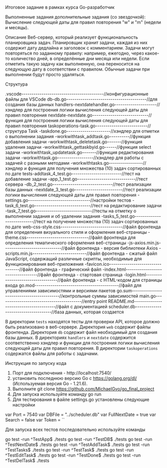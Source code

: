 Итоговое задание в рамках курса Go-разработчик

Выполненные задания дополнительные задания (со звездочкой):
Вычисление следующей даты для правил повторения "w" и "m" (недели и месяцы).

Описание
Веб-сервер, который реализует функциональность планировщика задач. Планировщик хранит задачи, каждая из них содержит дату дедлайна и заголовок с комментарием. Задачи могут повторяться по заданному правилу: например, ежегодно, через какое-то количество дней, в определённые дни месяца или недели. Если отметить такую задачу как выполненную, она переносится на следующую дату в соответствии с правилом. Обычные задачи при выполнении будут просто удаляться.

Структура

.vscode-----------------------------------------//конфигурационные файлы для VSCode
db-db.go----------------------------------------//для создания базы данных
handlers-nextdatehandler.go---------------------//хэндлер для построения логики вычисления следующей даты для правил повторения
nextdate-nextdate.go----------------------------//функция для построения логики вычисления следующей даты для правил повторения
taskoperations-task.go--------------------------//структура Task
              -taskdone.go----------------------//хэндлер для отметки о выполнении задания
              -workwithtask_addtask.go----------//функция добавления задачи
              -workwithtask_deletetask.go-------//функция удаления задачи
              -workwithtask_gettaskbyid.go------//функция select задачи
              -workwithtask_updatetask.go-------//функция редактирования задачи
              -workwithtask.go------------------//хэндлер для работы с задачей с разными методами
              -workwithtasks.go-----------------//хэндлер и функция для получения множества (10) задач сортированных по дате
tests-addtask_4_test.go-------------------------//тест на добавление задачи
     -app_1_test.go-----------------------------//тест сервера
     -db_2_test.go------------------------------//тест реализации базы данных
     -nextdate_3_test.go------------------------//тест реализации логики вычисления следующей даты для правил повторения
     -settings.go-------------------------------//настройки тестов
     -task_6_test.go----------------------------//тест на редактирование задачи
     -task_7_test.go----------------------------//тесты на отметку о выполнении задания и об удалении задания
     -tasks_5_test.go---------------------------//тест на получение множества (10) задач сортированных по дате
web-css-style.css-------------------------------//файл фронтенда для определения визуального стиля и оформления веб-страницы
       -theme.css-------------------------------//файл фронтенда для определения тематического оформления веб-страницы
   -js-axios.min.js-----------------------------//файл фронтенда - версия библиотеки Axios
      -scripts.min.js---------------------------//файл фронтенда - сжатый файл JavaScript, содержащий различные скрипты, необходимые для функционирования веб-приложения
   -favicon.ico---------------------------------//файл фронтенда - графический файл
   -index.html----------------------------------//файл фронтенда - стартовая страница
   -login.html----------------------------------//файл фронтенда - с HTML-кодом для страницы входа
go.mod------------------------------------------//файл для управлениями зависимостями и версиями пакетов
go.sum------------------------------------------//контрольные суммы зависимостей
main.go-----------------------------------------//entry point
README.md---------------------------------------//файл с документацией
scheduler.db------------------------------------//база данных, которая создается 


В директории `tests` находятся тесты для проверки API, которое должно быть реализовано в веб-сервере.
Директория `web` содержит файлы фронтенда.
Директория `db` содержит файл необходимый для создания базы данных.
В директориях `handlers` и `nextdate` содержится соответственно хэндлер и функции для построения логики вычисления следующей даты для правил повторения.
В директории `taskoperations` содержатся файлы для работы с задачами. 

Инструкция по запуску кода
1) Порт для подключения - http://localhost:7540/
2) установить последнюю версию Go с https://golang.org/dl/ (Используемая версия Go - 1.21.6).
3) Выполните git clone https://github.com/MichaelGvo/go_final_project
4) Для запуска используйте команду go run
5) Для тестирования в файле settings.go установлены следующие настройки

var Port = 7540
var DBFile = "../scheduler.db"
var FullNextDate = true
var Search = false
var Token = ``

Для запуска всех тестов последовательно используйте команды 

go test -run ^TestApp$ ./tests
go test -run ^TestDB$ ./tests
go test -run ^TestNextDate$ ./tests
go test -run ^TestAddTask$ ./tests
go test -run ^TestTasks$ ./tests
go test -run ^TestTask$ ./tests
go test -run ^TestEditTask$ ./tests
go test -run ^TestDone$ ./tests
go test -run ^TestDelTask$ ./tests